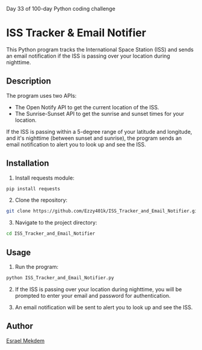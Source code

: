 Day 33 of 100-day Python coding challenge
# ISS Tracker & Email Notifier

This Python program tracks the International Space Station (ISS) and sends an email notification if the ISS is passing over your location during nighttime.

## Description

The program uses two APIs:
- The Open Notify API to get the current location of the ISS.
- The Sunrise-Sunset API to get the sunrise and sunset times for your location.

If the ISS is passing within a 5-degree range of your latitude and longitude, and it's nighttime (between sunset and sunrise), the program sends an email notification to alert you to look up and see the ISS.

## Installation

1. Install requests module:

```bash
pip install requests
```

2. Clone the repository:

```bash
git clone https://github.com/Ezzy401k/ISS_Tracker_and_Email_Notifier.git
```

3. Navigate to the project directory:

```bash
cd ISS_Tracker_and_Email_Notifier
```

## Usage

1. Run the program:

```bash
python ISS_Tracker_and_Email_Notifier.py
```

2. If the ISS is passing over your location during nighttime, you will be prompted to enter your email and password for authentication.

3. An email notification will be sent to alert you to look up and see the ISS.

## Author

[Esrael Mekdem](https://github.com/Ezzy401k)